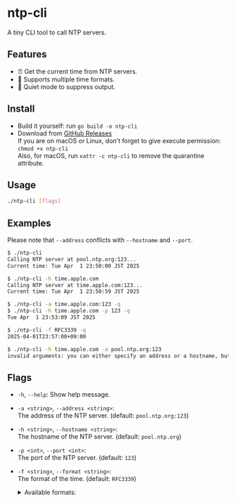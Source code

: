 # ntp-cli

A tiny CLI tool to call NTP servers.

## Features

- ⏰ Get the current time from NTP servers.
- 📝 Supports multiple time formats.
- 🤫 Quiet mode to suppress output.

## Install

- Build it yourself: run `go build -o ntp-cli`
- Download from [GitHub Releases](https://github.com/yuuahp/ntp-cli/releases/latest)  
  If you are on macOS or Linux, don't forget to give execute permission: `chmod +x ntp-cli`  
  Also, for macOS, run `xattr -c ntp-cli` to remove the quarantine attribute.

## Usage

```bash
./ntp-cli [flags]
```

## Examples

Please note that `--address` conflicts with `--hostname` and `--port`.

```bash
$ ./ntp-cli
Calling NTP server at pool.ntp.org:123...
Current time: Tue Apr  1 23:50:00 JST 2025

$ ./ntp-cli -h time.apple.com
Calling NTP server at time.apple.com:123...
Current time: Tue Apr  1 23:50:59 JST 2025

$ ./ntp-cli -a time.apple.com:123 -q
$ ./ntp-cli -h time.apple.com -p 123 -q
Tue Apr  1 23:53:09 JST 2025

$ ./ntp-cli -f RFC3339 -q
2025-04-01T23:57:00+09:00

$ ./ntp-cli -h time.apple.com -a pool.ntp.org:123
invalid arguments: you can either specify an address or a hostname, but not both
```

## Flags

- `-h`, `--help`: Show help message.
- `-a <string>`, `--address <string>`:  
  The address of the NTP server. (default: `pool.ntp.org:123`)
- `-h <string>`, `--hostname <string>`:  
  The hostname of the NTP server. (default: `pool.ntp.org`)
- `-p <int>`, `--port <int>`:  
  The port of the NTP server. (default: `123`)
- `-f <string>`, `--format <string>`:  
  The format of the time. (default: `RFC3339`)
  <details>
  <summary>Available formats:</summary>

  | Format      | Example                             |
      |-------------|-------------------------------------|
  | Layout      | 01/02 03:04:05PM '06 -0700          |
  | ANSIC       | Mon Jan _2 15:04:05 2006            |
  | UnixDate    | Mon Jan _2 15:04:05 MST 2006        |
  | RubyDate    | Mon Jan 02 15:04:05 -0700 2006      |
  | RFC822      | 02 Jan 06 15:04 MST                 |
  | RFC822Z     | 02 Jan 06 15:04 -0700               |
  | RFC850      | Monday, 02-Jan-06 15:04:05 MST      |
  | RFC1123     | Mon, 02 Jan 2006 15:04:05 MST       |
  | RFC1123Z    | Mon, 02 Jan 2006 15:04:05 -0700     |
  | RFC3339     | 2006-01-02T15:04:05Z07:00           |
  | RFC3339Nano | 2006-01-02T15:04:05.999999999Z07:00 |
  | Kitchen     | 3:04PM                              |
  | Stamp       | Jan _2 15:04:05                     |
  | StampMilli  | Jan _2 15:04:05.000                 |
  | StampMicro  | Jan _2 15:04:05.000000              |
  | StampNano   | Jan _2 15:04:05.000000000           |
  | DateTime    | 2006-01-02 15:04:05                 |
  | DateOnly    | 2006-01-02                          |
  | TimeOnly    | 15:04:05                            |
  | Seconds1900 | 3952507337                          |
  | Seconds1970 | 1743518576                          |

  </details>
